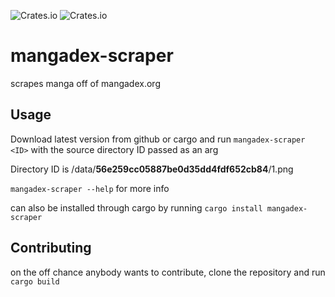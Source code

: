 ![Crates.io](https://img.shields.io/crates/v/mangadex-scraper.svg) ![Crates.io](https://img.shields.io/crates/l/mangadex-scraper.svg)
# mangadex-scraper
scrapes manga off of mangadex.org

## Usage
Download latest version from github or cargo and run `mangadex-scraper <ID>` with the source directory ID passed as an arg

Directory ID is /data/__56e259cc05887be0d35dd4fdf652cb84__/1.png

`mangadex-scraper --help` for more info

can also be installed through cargo by running `cargo install mangadex-scraper` 

## Contributing
on the off chance anybody wants to contribute, clone the repository and run `cargo build`
